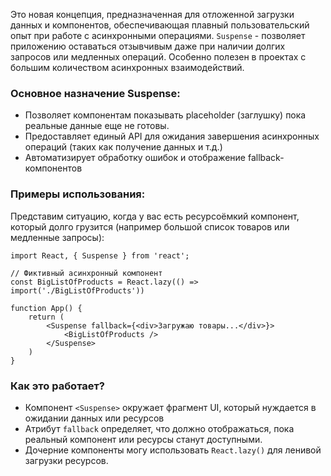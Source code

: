 Это новая концепция, предназначенная для отложенной загрузки данных и компонентов, обеспечивающая плавный пользовательский опыт при работе с асинхронными операциями.
`Suspense` - позволяет приложению оставаться отзывчивым даже при наличии долгих запросов или медленных операций. Особенно полезен в проектах с большим количеством асинхронных взаимодействий.
### Основное назначение Suspense:
* Позволяет компонентам показывать placeholder (заглушку) пока реальные данные еще не готовы.
* Предоставляет единый API для ожидания завершения асинхронных операций (таких как получение данных и т.д.)
* Автоматизирует обработку ошибок и отображение fallback-компонентов

### Примеры использования:

Представим ситуацию, когда у вас есть ресурсоёмкий компонент, который долго грузится (например большой список товаров или медленные запросы):

```TSX
import React, { Suspense } from 'react';

// Фиктивный асинхронный компонент
const BigListOfProducts = React.lazy(() => import('./BigListOfProducts'))

function App() {
	return (
		<Suspense fallback={<div>Загружаю товары...</div>}>
			<BigListOfProducts />
		</Suspense>
	)
}

```

### Как это работает?
- Компонент `<Suspense>` окружает фрагмент UI, который нуждается в ожидании данных или ресурсов
- Атрибут `fallback` определяет, что должно отображаться, пока реальный компонент или ресурсы станут доступными.
- Дочерние компоненты могу использовать `React.lazy()` для ленивой загрузки ресурсов.

